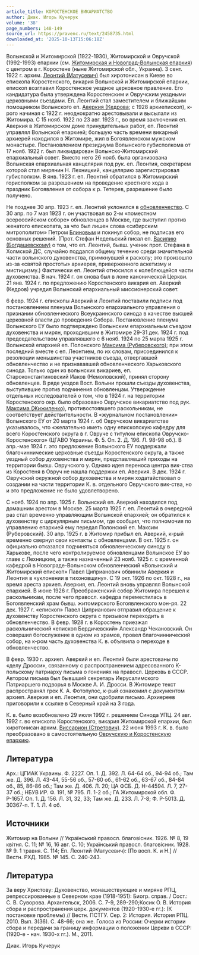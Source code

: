 ```yaml
---
article_title: КОРОСТЕНСКОЕ ВИКАРИАТСТВО
author: Диак. Игорь Кучерук
volume: '38'
page_numbers: 148-149
source_url: https://pravenc.ru/text/2458735.html
downloaded_at: '2025-10-13T15:06:18Z'
---
```


Волынской и Житомирской (1922-1930), Житомирской и Овручской (1992-1993) епархии (см. [Житомирская и Новоград-Волынская епархия](<https://pravenc.ru/text/Житомирская и Новоград-Волынская епархия.html>)) с центром в г. Коростене (ныне Житомирской обл., Украина). 3 сент. 1922 г. архим. [Леонтий (Матусевич)](<https://pravenc.ru/text/Леонтий (Матусевич).html>) был хиротонисан в Киеве во епископа Коростенского, викария Волынской и Житомирской епархии, епископ возглавил Коростенское уездное церковное правление. Его кандидатура была утверждена Коростенским и Овручским уездными церковными съездами. Еп. Леонтий стал заместителем и ближайшим помощником Волынского еп. [Аверкия (Кедрова](<https://pravenc.ru/text/Аверкия (Кедрова.html>); с 1928 архиепископ), к-рого начиная с 1922 г. неоднократно арестовывали и высылали из Житомира. С 15 нояб. 1922 по 23 авг. 1923 г., во время заключения еп. Аверкия в Житомирском доме принудительных работ, еп. Леонтий управлял Волынской епархией; большую часть времени викарный архиерей находился в Житомире, жил в Богоявленском мужском монастыре. Постановлением президиума Волынского губисполкома от 17 нояб. 1922 г. был ликвидирован Волынско-Житомирский епархиальный совет. Вместо него 26 нояб. была организована Волынская епархиальная канцелярия под рук. еп. Леонтия, секретарем которой стал мирянин Н. Лехницкий, канцелярию зарегистрировал губисполком. В янв. 1923 г. еп. Леонтий обратился в Житомирский горисполком за разрешением на проведение крестного хода в праздник Богоявления от собора к р. Тетерев, разрешение было получено.

Не позднее 30 апр. 1923 г. еп. Леонтий уклонился в [обновленчество](https://pravenc.ru/text/обновленчество.html). С 30 апр. по 7 мая 1923 г. он участвовал во 2-м «поместном всероссийском соборе» обновленцев в Москве, где выступил против женатого епископата, за что был лишен слова «сибирским митрополитом» Петром [Блиновым](https://pravenc.ru/text/Блинов.html) и покинул собор, не подписав его основных решений. (Прот. Стефан Недельский писал еп. [Василию (Богдашевскому)](<https://pravenc.ru/text/Василию (Богдашевскому).html>) о том, что еп. Леонтий, бывш. ученик прот. Стефана в Холмской ДС, случайно поддался общему течению среди значительной части волынского духовенства, примкнувшей к расколу; это произошло из-за «святой простоты» архиерея, приверженного аскетизму и мистицизму.) Фактически еп. Леонтий относился к колеблющейся части духовенства. В нач. 1924 г. он снова был в лоне канонической Церкви. 21 янв. 1924 г. по предложению Коростенского викария еп. Аверкий (Кедров) учредил Волынский епархиальный миссионерский совет.

6 февр. 1924 г. епископы Аверкий и Леонтий поставили подписи под постановлением пленума Волынского епархиального управления о признании обновленческого Всеукраинского синода в качестве высшей церковной власти до проведения Собора. Постановление пленума Волынского ЕУ было подтверждено Волынским епархиальным съездом духовенства и мирян, проходившим в Житомире 29-31 дек. 1924 г. под председательством управлявшего с 6 нояб. 1924 по 25 марта 1925 г. Волынской епархией еп. Полонского [Максима (Руберовского)](<https://pravenc.ru/text/Максима (Руберовского).html>); при этом последний вместе с еп. Леонтием, по их словам, присоединился к резолюции меньшинства участников съезда, отвергавшей обновленчество и не признававшей обновленческого Харьковского синода. Только один из волынских викариев, еп. Староконстантиновский Иаков (Немоловский), принял сторону обновленцев. В ряде уездов Вост. Волыни прошли съезды духовенства, выступившие против подчинения обновленцам. Утверждение отдельных исследователей о том, что в 1924 г. на территории Коростенского окр. было образовано Овручское викариатство под рук. [Максима (Жижиленко)](<https://pravenc.ru/text/Максима (Жижиленко).html>), противостоявшего раскольникам, не соответствует действительности. В «журнальном постановлении» Волынского ЕУ от 20 марта 1924 г. об Овручском викариатстве указывалось, что «желательно иметь одну епископскую кафедру для всего Коростенского округа в г. Овруче с титулом епископа Овручско-Коростенского» (ЦГАВО Украины. Ф. 5. Оп. 2. Д. 196. Л. 98-98 об.). В апр.-мае 1924 г. это предложение Волынского ЕУ поддержали благочиннические церковные съезды Коростенского округа, а также уездный собор духовенства и мирян, представлявший приходы на территории бывш. Овручского у. Однако идея переноса центра вик-ства из Коростеня в Овруч не нашла поддержки еп. Аверкия. В дек. 1924 г. Овручский окружной собор духовенства и мирян ходатайствовал о создании на части территории К. в. отдельного Овручского вик-ства, но и это предложение не было удовлетворено.

С нояб. 1924 по апр. 1925 г. Волынский еп. Аверкий находился под домашним арестом в Москве. 25 марта 1925 г. еп. Леонтий в очередной раз стал временно управляющим Волынской епархией; он обратился к духовенству с циркулярным письмом, где сообщил, что полномочия по управлению епархией ему передал Полонский еп. Максим (Руберовский). 30 апр. 1925 г. в Житомир прибыл еп. Аверкий, к-рый временно свернул свои контакты с обновленцами. В окт. 1925 г. он официально отказался подчиняться обновленческому синоду в Харькове, после чего контролируемое обновленцами Волынское ЕУ во главе с Лехницким, а также назначенный 23 нояб. 1925 г. с временной кафедрой в Новограде-Волынском обновленческий «Волынский и Житомирский епископ» Павел Циприанович обвинили Аверкия и Леонтия в «уклонении в тихоновщину». С 19 окт. 1926 по окт. 1928 г., на время ареста архиеп. Аверкия, еп. Леонтий вновь управлял Волынской епархией. В июне 1926 г. Преображенский собор Житомира перешел к раскольникам, после чего правосл. кафедра переместилась в Богоявленский храм бывш. житомирского Богоявленского мон-ря. 22 дек. 1927 г. «епископ» Павел Циприанович отправил обращение к духовенству Коростенского округа с призывом переходить в обновленчество. В февр. 1928 г. в Коростень приезжал раскольнический «епископ Бердичевский» Александр Чекановский. Он совершил богослужение в одном из храмов, провел благочиннический собор, на к-ром часть духовенства К. в. объявила о переходе в обновленчество.

В февр. 1930 г. архиеп. Аверкий и еп. Леонтий были арестованы по «делу Дросси», связанному с распространением адресованного К-польскому патриарху письма о гонениях на правосл. Церковь в СССР. Автором письма был бывшший секретарь Иерусалимского Патриаршего подворья в Москве А. И. Дросси. В Житомире текст распространял грек К. А. Фотопулос, к-рый ознакомил с документом архиеп. Аверкия и еп. Леонтия, они одобрили письмо. Архиереев приговорили к ссылке в Северный край на 3 года.

К. в. было возобновлено 29 июля 1992 г. решением Синода УПЦ. 24 авг. 1992 г. во епископа Коростенского, викария Житомирской епархии, был хиротонисан архим. [Виссарион (Стретович)](<https://pravenc.ru/text/Виссарион (Стретович).html>). 22 июня 1993 г. К. в. было преобразовано в самостоятельную [Овручскую и Коростенскую епархию](<https://pravenc.ru/text/Овручскую и Коростенскую епархию.html>).

## Литература

Арх.: ЦГИАК Украины. Ф. 2227. Оп. 1. Д. 392. Л. 64-64 об., 94-94 об.; Там же. Д. 396. Л. 43-44, 55-56 об., 57-60 об., 61-62 об., 63-67 об., 84-84 об., 85, 86-86 об.; Там же. Д. 406. Л. 20; ЦА ФСБ. Д. Н-44594. Л. 7, 27-37 об.; НБУВ ИР. Ф. 191, № 795. Л. 1-2 об.; ГА Житомирской обл. Ф. Р-1657. Оп. 1. Д. 156. Л. 31, 32, 33; Там же. Д. 233. Л. 7-8; Ф. Р-5013. Д. 30367-п. Т. 1. Л. 4 об.

## Источники

Житомир на Волыни // Украïнський правосл. благовiсник. 1926. № 8, 19 квiтня. С. 11; № 16, 16 авг. С. 10; Украïнський правосл. благовiсник. 1928. № 9. 1 травня. С. 114; Еп. Леонтий (Матусевич): [По восп. К. и Н.] // Вестн. РХД. 1985. № 145. С. 240-243.

## Литература

За веру Христову: Духовенство, монашествующие и миряне РПЦ, репрессированные в Северном крае (1918-1951): Биогр. справ. / Сост.: С. В. Суворова. Архангельск, 2006. С. 7-9, 289-290;Косик О. В. История сбора и распространения церк. документов (1920-1930-е гг.): (К постановке проблемы) // Вестн. ПСТГУ. Сер. 2: История. История РПЦ. 2010. Вып. 3(36). С. 48-66; она же. Голоса из России: Очерки истории сбора и передачи за границу информации о положении Церкви в СССР: (1920-е - нач. 1930-х гг.). М., 2011.

Диак. Игорь Кучерук
